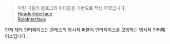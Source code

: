 > 마틴 파울러 블로그의 아티클을 기반으로 작성 하였습니다.  
> [HeaderInterface](https://martinfowler.com/bliki/HeaderInterface.html)  
> [RoleInterface](https://martinfowler.com/bliki/RoleInterface.html)

먼저 헤더 인터페이스는 클래스의 암시적 퍼블릭 인터페이스를 모방하는 명시적 인터페이스입니다. 